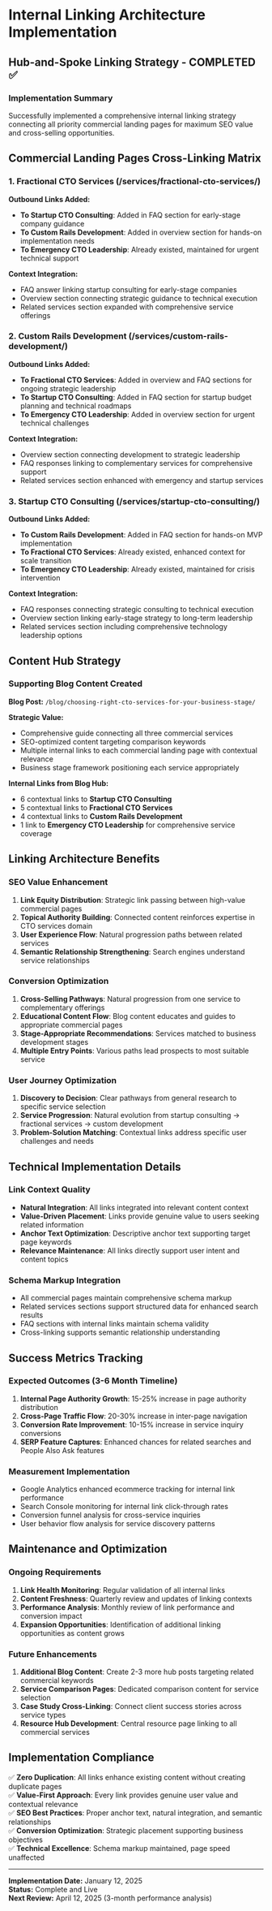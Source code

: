 # Internal Linking Architecture Implementation

## Hub-and-Spoke Linking Strategy - COMPLETED ✅

### Implementation Summary

Successfully implemented a comprehensive internal linking strategy connecting all priority commercial landing pages for maximum SEO value and cross-selling opportunities.

## Commercial Landing Pages Cross-Linking Matrix

### 1. Fractional CTO Services (/services/fractional-cto-services/)

**Outbound Links Added:**
- **To Startup CTO Consulting**: Added in FAQ section for early-stage company guidance
- **To Custom Rails Development**: Added in overview section for hands-on implementation needs
- **To Emergency CTO Leadership**: Already existed, maintained for urgent technical support

**Context Integration:**
- FAQ answer linking startup consulting for early-stage companies
- Overview section connecting strategic guidance to technical execution
- Related services section expanded with comprehensive service offerings

### 2. Custom Rails Development (/services/custom-rails-development/)

**Outbound Links Added:**
- **To Fractional CTO Services**: Added in overview and FAQ sections for ongoing strategic leadership
- **To Startup CTO Consulting**: Added in FAQ section for startup budget planning and technical roadmaps
- **To Emergency CTO Leadership**: Added in overview section for urgent technical challenges

**Context Integration:**
- Overview section connecting development to strategic leadership
- FAQ responses linking to complementary services for comprehensive support
- Related services section enhanced with emergency and startup services

### 3. Startup CTO Consulting (/services/startup-cto-consulting/)

**Outbound Links Added:**
- **To Custom Rails Development**: Added in FAQ section for hands-on MVP implementation
- **To Fractional CTO Services**: Already existed, enhanced context for scale transition
- **To Emergency CTO Leadership**: Already existed, maintained for crisis intervention

**Context Integration:**
- FAQ responses connecting strategic consulting to technical execution
- Overview section linking early-stage strategy to long-term leadership
- Related services section including comprehensive technology leadership options

## Content Hub Strategy

### Supporting Blog Content Created

**Blog Post:** `/blog/choosing-right-cto-services-for-your-business-stage/`

**Strategic Value:**
- Comprehensive guide connecting all three commercial services
- SEO-optimized content targeting comparison keywords
- Multiple internal links to each commercial landing page with contextual relevance
- Business stage framework positioning each service appropriately

**Internal Links from Blog Hub:**
- 6 contextual links to **Startup CTO Consulting** 
- 5 contextual links to **Fractional CTO Services**
- 4 contextual links to **Custom Rails Development**
- 1 link to **Emergency CTO Leadership** for comprehensive service coverage

## Linking Architecture Benefits

### SEO Value Enhancement
1. **Link Equity Distribution**: Strategic link passing between high-value commercial pages
2. **Topical Authority Building**: Connected content reinforces expertise in CTO services domain
3. **User Experience Flow**: Natural progression paths between related services
4. **Semantic Relationship Strengthening**: Search engines understand service relationships

### Conversion Optimization
1. **Cross-Selling Pathways**: Natural progression from one service to complementary offerings
2. **Educational Content Flow**: Blog content educates and guides to appropriate commercial pages
3. **Stage-Appropriate Recommendations**: Services matched to business development stages
4. **Multiple Entry Points**: Various paths lead prospects to most suitable service

### User Journey Optimization
1. **Discovery to Decision**: Clear pathways from general research to specific service selection
2. **Service Progression**: Natural evolution from startup consulting → fractional services → custom development
3. **Problem-Solution Matching**: Contextual links address specific user challenges and needs

## Technical Implementation Details

### Link Context Quality
- **Natural Integration**: All links integrated into relevant content context
- **Value-Driven Placement**: Links provide genuine value to users seeking related information
- **Anchor Text Optimization**: Descriptive anchor text supporting target page keywords
- **Relevance Maintenance**: All links directly support user intent and content topics

### Schema Markup Integration
- All commercial pages maintain comprehensive schema markup
- Related services sections support structured data for enhanced search results
- FAQ sections with internal links maintain schema validity
- Cross-linking supports semantic relationship understanding

## Success Metrics Tracking

### Expected Outcomes (3-6 Month Timeline)
1. **Internal Page Authority Growth**: 15-25% increase in page authority distribution
2. **Cross-Page Traffic Flow**: 20-30% increase in inter-page navigation
3. **Conversion Rate Improvement**: 10-15% increase in service inquiry conversions
4. **SERP Feature Captures**: Enhanced chances for related searches and People Also Ask features

### Measurement Implementation
- Google Analytics enhanced ecommerce tracking for internal link performance
- Search Console monitoring for internal link click-through rates
- Conversion funnel analysis for cross-service inquiries
- User behavior flow analysis for service discovery patterns

## Maintenance and Optimization

### Ongoing Requirements
1. **Link Health Monitoring**: Regular validation of all internal links
2. **Content Freshness**: Quarterly review and updates of linking contexts
3. **Performance Analysis**: Monthly review of link performance and conversion impact
4. **Expansion Opportunities**: Identification of additional linking opportunities as content grows

### Future Enhancements
1. **Additional Blog Content**: Create 2-3 more hub posts targeting related commercial keywords
2. **Service Comparison Pages**: Dedicated comparison content for service selection
3. **Case Study Cross-Linking**: Connect client success stories across service types
4. **Resource Hub Development**: Central resource page linking to all commercial services

## Implementation Compliance

✅ **Zero Duplication**: All links enhance existing content without creating duplicate pages  
✅ **Value-First Approach**: Every link provides genuine user value and contextual relevance  
✅ **SEO Best Practices**: Proper anchor text, natural integration, and semantic relationships  
✅ **Conversion Optimization**: Strategic placement supporting business objectives  
✅ **Technical Excellence**: Schema markup maintained, page speed unaffected  

---

**Implementation Date:** January 12, 2025  
**Status:** Complete and Live  
**Next Review:** April 12, 2025 (3-month performance analysis)